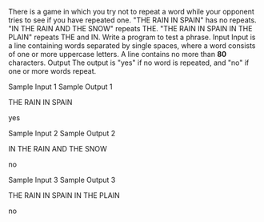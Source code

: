 There is a game in which you try not to repeat a word while
    your opponent tries to see if you have repeated one.
"THE RAIN IN SPAIN" has no repeats.
"IN THE RAIN AND THE SNOW" repeats THE.
"THE RAIN IN SPAIN IN THE PLAIN" repeats THE and IN.
Write a program to test a phrase.
Input
Input is a line containing words separated by single spaces,
    where a word consists of one or more uppercase letters. A line
    contains no more than **80**
    characters.
Output
The output is "yes" if no word is repeated, and "no" if one
    or more words repeat.


Sample Input 1
Sample Output 1




THE RAIN IN SPAIN




yes






Sample Input 2
Sample Output 2




IN THE RAIN AND THE SNOW




no






Sample Input 3
Sample Output 3




THE RAIN IN SPAIN IN THE PLAIN




no